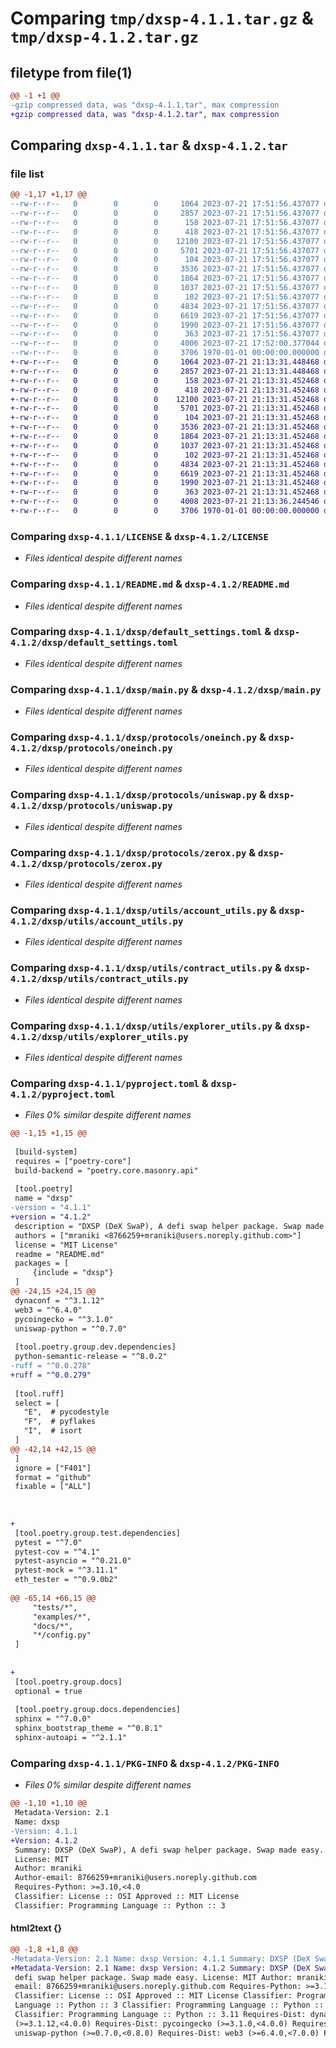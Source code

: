 # Comparing `tmp/dxsp-4.1.1.tar.gz` & `tmp/dxsp-4.1.2.tar.gz`

## filetype from file(1)

```diff
@@ -1 +1 @@
-gzip compressed data, was "dxsp-4.1.1.tar", max compression
+gzip compressed data, was "dxsp-4.1.2.tar", max compression
```

## Comparing `dxsp-4.1.1.tar` & `dxsp-4.1.2.tar`

### file list

```diff
@@ -1,17 +1,17 @@
--rw-r--r--   0        0        0     1064 2023-07-21 17:51:56.437077 dxsp-4.1.1/LICENSE
--rw-r--r--   0        0        0     2857 2023-07-21 17:51:56.437077 dxsp-4.1.1/README.md
--rw-r--r--   0        0        0      158 2023-07-21 17:51:56.437077 dxsp-4.1.1/dxsp/__init__.py
--rw-r--r--   0        0        0      418 2023-07-21 17:51:56.437077 dxsp-4.1.1/dxsp/config.py
--rw-r--r--   0        0        0    12100 2023-07-21 17:51:56.437077 dxsp-4.1.1/dxsp/default_settings.toml
--rw-r--r--   0        0        0     5701 2023-07-21 17:51:56.437077 dxsp-4.1.1/dxsp/main.py
--rw-r--r--   0        0        0      104 2023-07-21 17:51:56.437077 dxsp-4.1.1/dxsp/protocols/__init__.py
--rw-r--r--   0        0        0     3536 2023-07-21 17:51:56.437077 dxsp-4.1.1/dxsp/protocols/oneinch.py
--rw-r--r--   0        0        0     1864 2023-07-21 17:51:56.437077 dxsp-4.1.1/dxsp/protocols/uniswap.py
--rw-r--r--   0        0        0     1037 2023-07-21 17:51:56.437077 dxsp-4.1.1/dxsp/protocols/zerox.py
--rw-r--r--   0        0        0      102 2023-07-21 17:51:56.437077 dxsp-4.1.1/dxsp/utils/__init__.py
--rw-r--r--   0        0        0     4834 2023-07-21 17:51:56.437077 dxsp-4.1.1/dxsp/utils/account_utils.py
--rw-r--r--   0        0        0     6619 2023-07-21 17:51:56.437077 dxsp-4.1.1/dxsp/utils/contract_utils.py
--rw-r--r--   0        0        0     1990 2023-07-21 17:51:56.437077 dxsp-4.1.1/dxsp/utils/explorer_utils.py
--rw-r--r--   0        0        0      363 2023-07-21 17:51:56.437077 dxsp-4.1.1/dxsp/utils/utils.py
--rw-r--r--   0        0        0     4006 2023-07-21 17:52:00.377044 dxsp-4.1.1/pyproject.toml
--rw-r--r--   0        0        0     3706 1970-01-01 00:00:00.000000 dxsp-4.1.1/PKG-INFO
+-rw-r--r--   0        0        0     1064 2023-07-21 21:13:31.448468 dxsp-4.1.2/LICENSE
+-rw-r--r--   0        0        0     2857 2023-07-21 21:13:31.448468 dxsp-4.1.2/README.md
+-rw-r--r--   0        0        0      158 2023-07-21 21:13:31.452468 dxsp-4.1.2/dxsp/__init__.py
+-rw-r--r--   0        0        0      418 2023-07-21 21:13:31.452468 dxsp-4.1.2/dxsp/config.py
+-rw-r--r--   0        0        0    12100 2023-07-21 21:13:31.452468 dxsp-4.1.2/dxsp/default_settings.toml
+-rw-r--r--   0        0        0     5701 2023-07-21 21:13:31.452468 dxsp-4.1.2/dxsp/main.py
+-rw-r--r--   0        0        0      104 2023-07-21 21:13:31.452468 dxsp-4.1.2/dxsp/protocols/__init__.py
+-rw-r--r--   0        0        0     3536 2023-07-21 21:13:31.452468 dxsp-4.1.2/dxsp/protocols/oneinch.py
+-rw-r--r--   0        0        0     1864 2023-07-21 21:13:31.452468 dxsp-4.1.2/dxsp/protocols/uniswap.py
+-rw-r--r--   0        0        0     1037 2023-07-21 21:13:31.452468 dxsp-4.1.2/dxsp/protocols/zerox.py
+-rw-r--r--   0        0        0      102 2023-07-21 21:13:31.452468 dxsp-4.1.2/dxsp/utils/__init__.py
+-rw-r--r--   0        0        0     4834 2023-07-21 21:13:31.452468 dxsp-4.1.2/dxsp/utils/account_utils.py
+-rw-r--r--   0        0        0     6619 2023-07-21 21:13:31.452468 dxsp-4.1.2/dxsp/utils/contract_utils.py
+-rw-r--r--   0        0        0     1990 2023-07-21 21:13:31.452468 dxsp-4.1.2/dxsp/utils/explorer_utils.py
+-rw-r--r--   0        0        0      363 2023-07-21 21:13:31.452468 dxsp-4.1.2/dxsp/utils/utils.py
+-rw-r--r--   0        0        0     4008 2023-07-21 21:13:36.244546 dxsp-4.1.2/pyproject.toml
+-rw-r--r--   0        0        0     3706 1970-01-01 00:00:00.000000 dxsp-4.1.2/PKG-INFO
```

### Comparing `dxsp-4.1.1/LICENSE` & `dxsp-4.1.2/LICENSE`

 * *Files identical despite different names*

### Comparing `dxsp-4.1.1/README.md` & `dxsp-4.1.2/README.md`

 * *Files identical despite different names*

### Comparing `dxsp-4.1.1/dxsp/default_settings.toml` & `dxsp-4.1.2/dxsp/default_settings.toml`

 * *Files identical despite different names*

### Comparing `dxsp-4.1.1/dxsp/main.py` & `dxsp-4.1.2/dxsp/main.py`

 * *Files identical despite different names*

### Comparing `dxsp-4.1.1/dxsp/protocols/oneinch.py` & `dxsp-4.1.2/dxsp/protocols/oneinch.py`

 * *Files identical despite different names*

### Comparing `dxsp-4.1.1/dxsp/protocols/uniswap.py` & `dxsp-4.1.2/dxsp/protocols/uniswap.py`

 * *Files identical despite different names*

### Comparing `dxsp-4.1.1/dxsp/protocols/zerox.py` & `dxsp-4.1.2/dxsp/protocols/zerox.py`

 * *Files identical despite different names*

### Comparing `dxsp-4.1.1/dxsp/utils/account_utils.py` & `dxsp-4.1.2/dxsp/utils/account_utils.py`

 * *Files identical despite different names*

### Comparing `dxsp-4.1.1/dxsp/utils/contract_utils.py` & `dxsp-4.1.2/dxsp/utils/contract_utils.py`

 * *Files identical despite different names*

### Comparing `dxsp-4.1.1/dxsp/utils/explorer_utils.py` & `dxsp-4.1.2/dxsp/utils/explorer_utils.py`

 * *Files identical despite different names*

### Comparing `dxsp-4.1.1/pyproject.toml` & `dxsp-4.1.2/pyproject.toml`

 * *Files 0% similar despite different names*

```diff
@@ -1,15 +1,15 @@
 
 [build-system]
 requires = ["poetry-core"]
 build-backend = "poetry.core.masonry.api"
 
 [tool.poetry]
 name = "dxsp"
-version = "4.1.1"
+version = "4.1.2"
 description = "DXSP (DeX SwaP), A defi swap helper package. Swap made easy."
 authors = ["mraniki <8766259+mraniki@users.noreply.github.com>"]
 license = "MIT License"
 readme = "README.md"
 packages = [
     {include = "dxsp"}
 ]
@@ -24,15 +24,15 @@
 dynaconf = "^3.1.12"
 web3 = "^6.4.0"
 pycoingecko = "^3.1.0"
 uniswap-python = "^0.7.0"
 
 [tool.poetry.group.dev.dependencies]
 python-semantic-release = "^8.0.2"
-ruff = "^0.0.278"
+ruff = "^0.0.279"
   
 [tool.ruff]
 select = [
   "E",  # pycodestyle
   "F",  # pyflakes
   "I",  # isort
 ]
@@ -42,14 +42,15 @@
 ]
 ignore = ["F401"]
 format = "github"
 fixable = ["ALL"]
 
 
 
+
 [tool.poetry.group.test.dependencies]
 pytest = "^7.0"
 pytest-cov = "^4.1"
 pytest-asyncio = "^0.21.0"
 pytest-mock = "^3.11.1"
 eth_tester = "^0.9.0b2"
 
@@ -65,14 +66,15 @@
     "tests/*",
     "examples/*",
     "docs/*",
     "*/config.py"
 ]
 
 
+
 [tool.poetry.group.docs]
 optional = true
 
 [tool.poetry.group.docs.dependencies]
 sphinx = "^7.0.0"
 sphinx_bootstrap_theme = "^0.8.1"
 sphinx-autoapi = "^2.1.1"
```

### Comparing `dxsp-4.1.1/PKG-INFO` & `dxsp-4.1.2/PKG-INFO`

 * *Files 0% similar despite different names*

```diff
@@ -1,10 +1,10 @@
 Metadata-Version: 2.1
 Name: dxsp
-Version: 4.1.1
+Version: 4.1.2
 Summary: DXSP (DeX SwaP), A defi swap helper package. Swap made easy.
 License: MIT
 Author: mraniki
 Author-email: 8766259+mraniki@users.noreply.github.com
 Requires-Python: >=3.10,<4.0
 Classifier: License :: OSI Approved :: MIT License
 Classifier: Programming Language :: Python :: 3
```

#### html2text {}

```diff
@@ -1,8 +1,8 @@
-Metadata-Version: 2.1 Name: dxsp Version: 4.1.1 Summary: DXSP (DeX SwaP), A
+Metadata-Version: 2.1 Name: dxsp Version: 4.1.2 Summary: DXSP (DeX SwaP), A
 defi swap helper package. Swap made easy. License: MIT Author: mraniki Author-
 email: 8766259+mraniki@users.noreply.github.com Requires-Python: >=3.10,<4.0
 Classifier: License :: OSI Approved :: MIT License Classifier: Programming
 Language :: Python :: 3 Classifier: Programming Language :: Python :: 3.10
 Classifier: Programming Language :: Python :: 3.11 Requires-Dist: dynaconf
 (>=3.1.12,<4.0.0) Requires-Dist: pycoingecko (>=3.1.0,<4.0.0) Requires-Dist:
 uniswap-python (>=0.7.0,<0.8.0) Requires-Dist: web3 (>=6.4.0,<7.0.0) Project-
```

